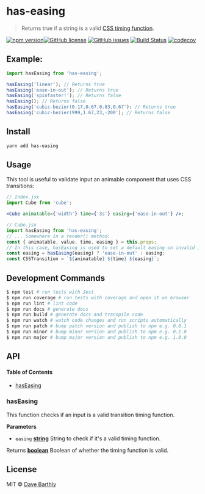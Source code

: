 # has-easing

> Returns true if a string is a valid [CSS timing function](https://developer.mozilla.org/en-US/docs/Web/CSS/single-transition-timing-function).

[![npm version](https://badge.fury.io/js/has-easing.svg)](https://badge.fury.io/js/has-easing)[![GitHub license](https://img.shields.io/github/license/satiewaltz/has-easing.svg)](https://github.com/satiewaltz/has-easing/blob/master/LICENSE) [![GitHub issues](https://img.shields.io/github/issues/satiewaltz/has-easing.svg)](https://github.com/satiewaltz/has-easing/issues) [![Build Status](https://travis-ci.org/satiewaltz/has-easing.svg?branch=master)](https://travis-ci.org/satiewaltz/has-easing) [![codecov](https://codecov.io/gh/satiewaltz/has-easing/branch/master/graph/badge.svg)](https://codecov.io/gh/satiewaltz/has-easing)

## Example:

```js
import hasEasing from 'has-easing';

hasEasing('linear'); // Returns true
hasEasing('ease-in-out'); // Returns true
hasEasing('spinfaster!'); // Returns false
hasEasing(); // Returns false
hasEasing('cubic-bezier(0.17,0.67,0.83,0.67'); // Returns true
hasEasing('cubic-bezier(999,1.67,23,-200'); // Returns false
```

## Install

```sh
yarn add has-easing
```

## Usage

This tool is useful to validate input an animable component that uses CSS transitions:

```jsx
// Index.jsx
import Cube from 'cube';

<Cube animatable={'width'} time={'3s'} easing={'ease-in-out'} />;

// Cube.jsx
import hasEasing from 'has-easing';
// ... Somewhere in a render() method:
const { animatable, value, time, easing } = this.props;
// In this case, hasEasing is used to set a default easing on invalid input:
const easing = hasEasing(easing) ? 'ease-in-out' : easing;
const CSSTransition = `${animatable} ${time} ${easing}`;
```

## Development Commands

```sh
$ npm test # run tests with Jest
$ npm run coverage # run tests with coverage and open it on browser
$ npm run lint # lint code
$ npm run docs # generate docs
$ npm run build # generate docs and transpile code
$ npm run watch # watch code changes and run scripts automatically
$ npm run patch # bump patch version and publish to npm e.g. 0.0.1
$ npm run minor # bump minor version and publish to npm e.g. 0.1.0
$ npm run major # bump major version and publish to npm e.g. 1.0.0
```

## API

<!-- Generated by documentation.js. Update this documentation by updating the source code. -->

#### Table of Contents

-   [hasEasing](#haseasing)

### hasEasing

This function checks if an input is a valid transition timing function.

**Parameters**

-   `easing` **[string](https://developer.mozilla.org/docs/Web/JavaScript/Reference/Global_Objects/String)** String to check if it's a valid timing function.

Returns **[boolean](https://developer.mozilla.org/docs/Web/JavaScript/Reference/Global_Objects/Boolean)** Boolean of whether the timing function is valid.

## License

MIT © [Dave Barthly](https://github.com/satiewaltz)
